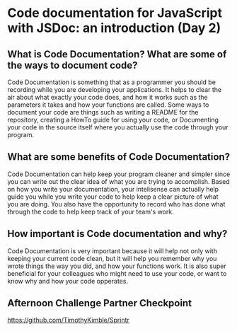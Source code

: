 # Code documentation for JavaScript with JSDoc: an introduction (Day 2)

## What is Code Documentation? What are some of the ways to document code?
Code Documentation is something that as a programmer you should be recording while you are developing your applications. It helps to clear the air about what exactly your code does, and how it works such as the parameters it takes and how your functions are called. Some ways to document your code are things such as writing a README for the repository, creating a HowTo guide for using your code, or Documenting your code in the source itself where you actually use the code through your program. 
## What are some benefits of Code Documentation?
Code Documentation can help keep your program cleaner and simpler since you can write out the clear idea of what you are trying to accomplish. Based on how you write your documentation, your intelisense can actually help guide you while you write your code to help keep a clear picture of what you are doing. You also have the opportunity to record who has done what through the code to help keep track of your team's work. 
## How important is Code documentation and why?
Code Documentation is very important because it will help not only with keeping your current code clean, but it will help you remember why you wrote things the way you did, and how your functions work. It is also super beneficial for your colleagues who might need to use your code, or want to know why and how your code opperates. 
## Afternoon Challenge Partner Checkpoint
https://github.com/TimothyKimble/Sprintr